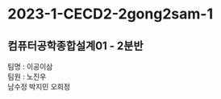 # 2023-1-CECD2-2gong2sam-1  
## 컴퓨터공학종합설계01 - 2분반
팀명 : 이공이삼  
팀원 : 노진우  
       남수정 
       박지민 
       오희정  
       
